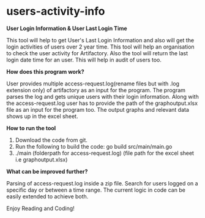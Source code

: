 # users-activity-info

**User Login Information & User Last Login Time**

This tool will help to get User's Last Login Information and also will get the login activities of users over 2 year time. This tool will help an organisation to check the user activity for Artifactory. Also the tool will return the last login date time for an user. This will help in audit of users too.

**How does this program work?**

User provides multiple access-request.log(rename files but with .log extension only) of artifactory as an input for the program. The program parses the log and gets unique users with their login information. Along with the access-request.log user has to provide the path of the graphoutput.xlsx file as an input for the program too. The output graphs and relevant data shows up in the excel sheet.

**How to run the tool**

1.  Download the code from git.
2.  Run the following to build the code: 
    go build src/main/main.go
3.  ./main (folderpath for access-request.log) (file path for the excel sheet i.e graphoutput.xlsx)


**What can be improved further?**

Parsing of access-request.log inside a zip file. Search for users logged on a specific day or between a time range. The current logic in code can be easily extended to achieve both.

Enjoy Reading and Coding!

